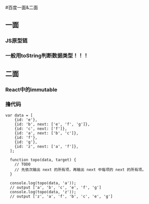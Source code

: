 #百度一面&二面  
## 一面  
### JS原型链   
### 一般用toString判断数据类型！！！
## 二面  
### React中的immutable  

### 撸代码  
```
var data = [
    {id: 'e'},
    {id: 'b', next: ['e', 'f', 'g']},
    {id: 'c', next: ['f']},
    {id: 'a', next: ['b', 'c']},
    {id: 'f'},
    {id: 'g'},
    {id: 'z', next: ['a', 'f']},
  ];
  
  function topo(data, target) {
    // TODO
    // 先依次输出 next 的所有项，再输出 next 中每项的 next 的所有项。
  }
  
  console.log(topo(data, 'a')); 
  // output ['a', 'b', 'c', 'e', 'f', 'g']
  console.log(topo(data, 'z')); 
  // output ['z', 'a', 'f', 'b', 'c', 'e', 'g']
```
